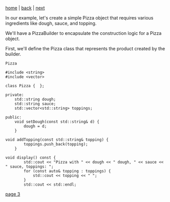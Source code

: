 [home](./page01.md) | [back](./page01.md) | [next](./page03.md)

In our example, let's create a simple Pizza object that requires various ingredients like dough, sauce, and topping. 

We'll have a PizzaBuilder to encapsulate the construction logic for a Pizza object.

First, we'll define the Pizza class that represents the product created by the builder.

```
Pizza
```

```
#include <string>
#include <vector>
```

```
class Pizza {  };
```

```
private:
    std::string dough;
    std::string sauce;
    std::vector<std::string> toppings;
```

```
public:
    void setDough(const std::string& d) {
        dough = d;
    }
```

```
void addTopping(const std::string& topping) {
        toppings.push_back(topping);
    }
```

```
void display() const {
        std::cout << "Pizza with " << dough << " dough, " << sauce << " sauce, toppings: ";
        for (const auto& topping : toppings) {
            std::cout << topping << " ";
        }
        std::cout << std::endl;
```




[page 3](./page03.md)
